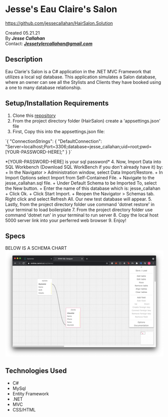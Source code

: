 # Jesse's Eau Claire's Salon
https://github.com/jessecallahan/HairSalon.Solution

Created 05.21.21</br>
By _**Jesse Callahan**_</br>
Contact: _**Jessetylercallahan@gmail.com**_</br>

## Description
Eau Clarie's Salon is a C# application in the .NET MVC Framework that utilizes a local sql database. This application simulates a Salon database, where an owner can see all the Stylists and Clients they have booked using a one to many database relationship. 

## Setup/Installation Requirements

1. Clone this [repository](https://github.com/jessecallahan/HairSalon.Solution)
2. From the project directory folder (HairSalon) create a 'appsettings.json' file 
3. First, Copy this into the appsettings.json file:
<p>  `{
    "ConnectionStrings": {
        "DefaultConnection": "Server=localhost;Port=3306;database=jesse_callahan;uid=root;pwd=[YOUR-PASSWORD-HERE];"
    }
}`</p>  *[YOUR-PASSWORD-HERE] is your sql password*
4. Now, Import Data into SQL Workbench (Download SQL WorkBench if you don't already have it) by:
+ In the Navigator > Administration window, select Data Import/Restore.
+ In Import Options select Import from Self-Contained File.
+ Navigate to the jesse_callahan.sql file.
+ Under Default Schema to be Imported To, select the New button.
+ Enter the name of this database which is: jesse_callahan
+ Click Ok.
+ Click Start Import.
+ Reopen the Navigator > Schemas tab. Right click and select Refresh All. Our new test database will appear.
5. Lastly, from the project directory folder use command 'dotnet restore' in your terminal to load boilerplate
7. From the project directory folder use command 'dotnet run' in your terminal to run server
8. Copy the local host 5000 server link into your perferred web browser
9. Enjoy!

## Specs
BELOW IS A SCHEMA CHART
![image info](./HairSalon/wwwroot/images/schema_pic.png)
## Technologies Used
* C#
* MySql
* Entity Framework
* .NET
* MVC
* CSS/HTML


